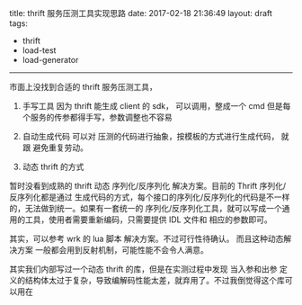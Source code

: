 title: thrift 服务压测工具实现思路
date: 2017-02-18 21:36:49
layout: draft
tags:
- thrift
- load-test
- load-generator
---

市面上没找到合适的 thrift 服务压测工具，

1. 手写工具
因为 thrift 能生成 client 的 sdk， 可以调用，整成一个 cmd 
但是每个服务的传参都得手写，参数调整也不容易

2. 自动生成代码
可以对 压测的代码进行抽象，按模板的方式进行生成代码， 就跟
避免重复劳动。

3. 动态 thrift 的方式

暂时没看到成熟的 thrift 动态 序列化/反序列化 解决方案。目前的 Thrift 序列化/反序列化都是通过
生成代码的方式，每个接口的序列化/反序列化的代码是不一样的，无法做到统一。如果有一套统一的
序列化/反序列化工具，就可以写成一个通用的工具，使用者需要重新编码，只需要提供 IDL  文件和 相应的参数即可。

其实，可以参考 wrk 的 lua 脚本 解决方案。不过可行性待确认。
而且这种动态解决方案 一般都会用到反射机制，可能性能不会令人满意。

其实我们内部写过一个动态 thrift 的库，但是在实测过程中发现 当入参和出参 定义的结构体太过于复杂，导致编解码性能太差，就弃用了。不过我倒觉得这个库可以用在


